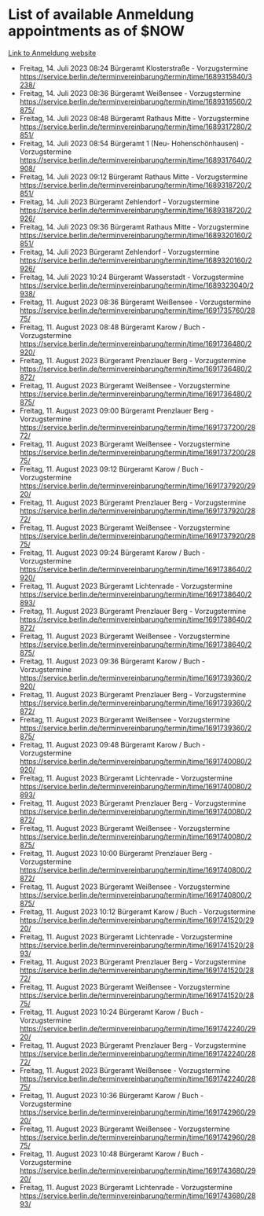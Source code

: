 # List of available Anmeldung appointments as of $NOW
[Link to Anmeldung website](https://service.berlin.de/terminvereinbarung/termin/tag.php?termin=1&anliegen[]=120686&dienstleisterlist=122210,122217,327316,122219,327312,122227,327314,122231,327346,122243,327348,122254,122252,329742,122260,329745,122262,329748,122271,327278,122273,327274,122277,327276,330436,122280,327294,122282,327290,122284,327292,122291,327270,122285,327266,122286,327264,122296,327268,150230,329760,122297,327286,122294,327284,122312,329763,122314,329775,122304,327330,122311,327334,122309,327332,317869,122281,327352,122279,329772,122283,122276,327324,122274,327326,122267,329766,122246,327318,122251,327320,122257,327322,122208,327298,122226,327300&herkunft=http%3A%2F%2Fservice.berlin.de%2Fdienstleistung%2F120686%2F)
- Freitag, 14. Juli 2023 08:24 Bürgeramt Klosterstraße - Vorzugstermine https://service.berlin.de/terminvereinbarung/termin/time/1689315840/3238/
- Freitag, 14. Juli 2023 08:36 Bürgeramt Weißensee - Vorzugstermine https://service.berlin.de/terminvereinbarung/termin/time/1689316560/2875/
- Freitag, 14. Juli 2023 08:48 Bürgeramt Rathaus Mitte - Vorzugstermine https://service.berlin.de/terminvereinbarung/termin/time/1689317280/2851/
- Freitag, 14. Juli 2023 08:54 Bürgeramt 1 (Neu- Hohenschönhausen) - Vorzugstermine https://service.berlin.de/terminvereinbarung/termin/time/1689317640/2908/
- Freitag, 14. Juli 2023 09:12 Bürgeramt Rathaus Mitte - Vorzugstermine https://service.berlin.de/terminvereinbarung/termin/time/1689318720/2851/
- Freitag, 14. Juli 2023  Bürgeramt Zehlendorf - Vorzugstermine https://service.berlin.de/terminvereinbarung/termin/time/1689318720/2926/
- Freitag, 14. Juli 2023 09:36 Bürgeramt Rathaus Mitte - Vorzugstermine https://service.berlin.de/terminvereinbarung/termin/time/1689320160/2851/
- Freitag, 14. Juli 2023  Bürgeramt Zehlendorf - Vorzugstermine https://service.berlin.de/terminvereinbarung/termin/time/1689320160/2926/
- Freitag, 14. Juli 2023 10:24 Bürgeramt Wasserstadt - Vorzugstermine https://service.berlin.de/terminvereinbarung/termin/time/1689323040/2938/
- Freitag, 11. August 2023 08:36 Bürgeramt Weißensee - Vorzugstermine https://service.berlin.de/terminvereinbarung/termin/time/1691735760/2875/
- Freitag, 11. August 2023 08:48 Bürgeramt Karow / Buch - Vorzugstermine https://service.berlin.de/terminvereinbarung/termin/time/1691736480/2920/
- Freitag, 11. August 2023  Bürgeramt Prenzlauer Berg - Vorzugstermine https://service.berlin.de/terminvereinbarung/termin/time/1691736480/2872/
- Freitag, 11. August 2023  Bürgeramt Weißensee - Vorzugstermine https://service.berlin.de/terminvereinbarung/termin/time/1691736480/2875/
- Freitag, 11. August 2023 09:00 Bürgeramt Prenzlauer Berg - Vorzugstermine https://service.berlin.de/terminvereinbarung/termin/time/1691737200/2872/
- Freitag, 11. August 2023  Bürgeramt Weißensee - Vorzugstermine https://service.berlin.de/terminvereinbarung/termin/time/1691737200/2875/
- Freitag, 11. August 2023 09:12 Bürgeramt Karow / Buch - Vorzugstermine https://service.berlin.de/terminvereinbarung/termin/time/1691737920/2920/
- Freitag, 11. August 2023  Bürgeramt Prenzlauer Berg - Vorzugstermine https://service.berlin.de/terminvereinbarung/termin/time/1691737920/2872/
- Freitag, 11. August 2023  Bürgeramt Weißensee - Vorzugstermine https://service.berlin.de/terminvereinbarung/termin/time/1691737920/2875/
- Freitag, 11. August 2023 09:24 Bürgeramt Karow / Buch - Vorzugstermine https://service.berlin.de/terminvereinbarung/termin/time/1691738640/2920/
- Freitag, 11. August 2023  Bürgeramt Lichtenrade - Vorzugstermine https://service.berlin.de/terminvereinbarung/termin/time/1691738640/2893/
- Freitag, 11. August 2023  Bürgeramt Prenzlauer Berg - Vorzugstermine https://service.berlin.de/terminvereinbarung/termin/time/1691738640/2872/
- Freitag, 11. August 2023  Bürgeramt Weißensee - Vorzugstermine https://service.berlin.de/terminvereinbarung/termin/time/1691738640/2875/
- Freitag, 11. August 2023 09:36 Bürgeramt Karow / Buch - Vorzugstermine https://service.berlin.de/terminvereinbarung/termin/time/1691739360/2920/
- Freitag, 11. August 2023  Bürgeramt Prenzlauer Berg - Vorzugstermine https://service.berlin.de/terminvereinbarung/termin/time/1691739360/2872/
- Freitag, 11. August 2023  Bürgeramt Weißensee - Vorzugstermine https://service.berlin.de/terminvereinbarung/termin/time/1691739360/2875/
- Freitag, 11. August 2023 09:48 Bürgeramt Karow / Buch - Vorzugstermine https://service.berlin.de/terminvereinbarung/termin/time/1691740080/2920/
- Freitag, 11. August 2023  Bürgeramt Lichtenrade - Vorzugstermine https://service.berlin.de/terminvereinbarung/termin/time/1691740080/2893/
- Freitag, 11. August 2023  Bürgeramt Prenzlauer Berg - Vorzugstermine https://service.berlin.de/terminvereinbarung/termin/time/1691740080/2872/
- Freitag, 11. August 2023  Bürgeramt Weißensee - Vorzugstermine https://service.berlin.de/terminvereinbarung/termin/time/1691740080/2875/
- Freitag, 11. August 2023 10:00 Bürgeramt Prenzlauer Berg - Vorzugstermine https://service.berlin.de/terminvereinbarung/termin/time/1691740800/2872/
- Freitag, 11. August 2023  Bürgeramt Weißensee - Vorzugstermine https://service.berlin.de/terminvereinbarung/termin/time/1691740800/2875/
- Freitag, 11. August 2023 10:12 Bürgeramt Karow / Buch - Vorzugstermine https://service.berlin.de/terminvereinbarung/termin/time/1691741520/2920/
- Freitag, 11. August 2023  Bürgeramt Lichtenrade - Vorzugstermine https://service.berlin.de/terminvereinbarung/termin/time/1691741520/2893/
- Freitag, 11. August 2023  Bürgeramt Prenzlauer Berg - Vorzugstermine https://service.berlin.de/terminvereinbarung/termin/time/1691741520/2872/
- Freitag, 11. August 2023  Bürgeramt Weißensee - Vorzugstermine https://service.berlin.de/terminvereinbarung/termin/time/1691741520/2875/
- Freitag, 11. August 2023 10:24 Bürgeramt Karow / Buch - Vorzugstermine https://service.berlin.de/terminvereinbarung/termin/time/1691742240/2920/
- Freitag, 11. August 2023  Bürgeramt Prenzlauer Berg - Vorzugstermine https://service.berlin.de/terminvereinbarung/termin/time/1691742240/2872/
- Freitag, 11. August 2023  Bürgeramt Weißensee - Vorzugstermine https://service.berlin.de/terminvereinbarung/termin/time/1691742240/2875/
- Freitag, 11. August 2023 10:36 Bürgeramt Karow / Buch - Vorzugstermine https://service.berlin.de/terminvereinbarung/termin/time/1691742960/2920/
- Freitag, 11. August 2023  Bürgeramt Weißensee - Vorzugstermine https://service.berlin.de/terminvereinbarung/termin/time/1691742960/2875/
- Freitag, 11. August 2023 10:48 Bürgeramt Karow / Buch - Vorzugstermine https://service.berlin.de/terminvereinbarung/termin/time/1691743680/2920/
- Freitag, 11. August 2023  Bürgeramt Lichtenrade - Vorzugstermine https://service.berlin.de/terminvereinbarung/termin/time/1691743680/2893/
